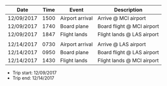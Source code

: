 |Date|Time|Event|Description|
|----|----|-----|-----------|
|12/09/2017|1500|Airport arrival|Arrive @ MCI airport|
|12/09/2017|1740|Board plane|Board flight @ MCI airport|
|12/09/2017|1847|Flight lands|Flight lands @ LAS airport|
|||||
|12/14/2017|0730|Airport arrival|Arrive @ LAS airport|
|12/14/2017|0950|Board plane|Board flight @ LAS airport|
|12/14/2017|1430|Flight lands|Flight lands @ MCI airport|

- Trip start: 12/09/2017
- Trip end: 12/14/2017
